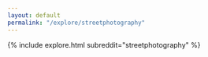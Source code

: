 ```yaml
---
layout: default
permalink: "/explore/streetphotography"
---
```


<link rel="stylesheet" type="text/css" href="/static/css/explore.css">
{% include explore.html subreddit="streetphotography" %}
